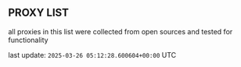 ## PROXY LIST

all proxies in this list were collected from open sources and tested for functionality

last update: `2025-03-26 05:12:28.600604+00:00` UTC